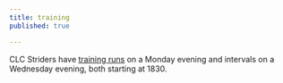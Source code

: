 ```yaml
---
title: training
published: true

---
```


CLC Striders have [training runs](/training) on a Monday evening and intervals on a Wednesday evening, both starting at 1830.
